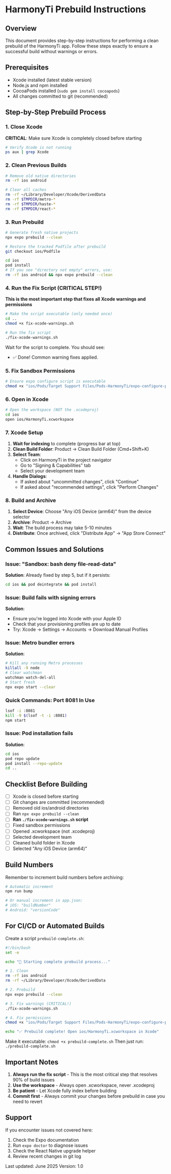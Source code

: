 # HarmonyTi Prebuild Instructions

## Overview
This document provides step-by-step instructions for performing a clean prebuild of the HarmonyTi app. Follow these steps exactly to ensure a successful build without warnings or errors.

## Prerequisites
- Xcode installed (latest stable version)
- Node.js and npm installed
- CocoaPods installed (`sudo gem install cocoapods`)
- All changes committed to git (recommended)

## Step-by-Step Prebuild Process

### 1. Close Xcode
**CRITICAL**: Make sure Xcode is completely closed before starting
```bash
# Verify Xcode is not running
ps aux | grep Xcode
```

### 2. Clean Previous Builds
```bash
# Remove old native directories
rm -rf ios android

# Clear all caches
rm -rf ~/Library/Developer/Xcode/DerivedData
rm -rf $TMPDIR/metro-*
rm -rf $TMPDIR/haste-*
rm -rf $TMPDIR/react-*
```

### 3. Run Prebuild
```bash
# Generate fresh native projects
npx expo prebuild --clean

# Restore the tracked Podfile after prebuild
git checkout ios/Podfile

cd ios
pod install
# If you see "directory not empty" errors, use:
rm -rf ios android && npx expo prebuild --clean
```

### 4. Run the Fix Script (CRITICAL STEP!)
**This is the most important step that fixes all Xcode warnings and permissions**
```bash
# Make the script executable (only needed once)
cd ..
chmod +x fix-xcode-warnings.sh

# Run the fix script
./fix-xcode-warnings.sh
```

Wait for the script to complete. You should see:
- ✅ Done! Common warning fixes applied.

### 5. Fix Sandbox Permissions
```bash
# Ensure expo configure script is executable
chmod +x "ios/Pods/Target Support Files/Pods-HarmonyTi/expo-configure-project.sh"
```

### 6. Open in Xcode
```bash
# Open the workspace (NOT the .xcodeproj)
cd ios
open ios/HarmonyTi.xcworkspace
```

### 7. Xcode Setup
1. **Wait for indexing** to complete (progress bar at top)
2. **Clean Build Folder**: Product → Clean Build Folder (Cmd+Shift+K)
3. **Select Team**:
   - Click on HarmonyTi in the project navigator
   - Go to "Signing & Capabilities" tab
   - Select your development team
4. **Handle Dialogs**:
   - If asked about "uncommitted changes", click "Continue"
   - If asked about "recommended settings", click "Perform Changes"

### 8. Build and Archive
1. **Select Device**: Choose "Any iOS Device (arm64)" from the device selector
2. **Archive**: Product → Archive
3. **Wait**: The build process may take 5-10 minutes
4. **Distribute**: Once archived, click "Distribute App" → "App Store Connect"

## Common Issues and Solutions

### Issue: "Sandbox: bash deny file-read-data"
**Solution**: Already fixed by step 5, but if it persists:
```bash
cd ios && pod deintegrate && pod install
```

### Issue: Build fails with signing errors
**Solution**:
- Ensure you're logged into Xcode with your Apple ID
- Check that your provisioning profiles are up to date
- Try: Xcode → Settings → Accounts → Download Manual Profiles

### Issue: Metro bundler errors
**Solution**:
```bash
# Kill any running Metro processes
killall -9 node
# Clear watchman
watchman watch-del-all
# Start fresh
npx expo start --clear
```

### Quick Commands: Port 8081 In Use
```bash
lsof -i :8081
kill -9 $(lsof -t -i :8081)
npm start
```

### Issue: Pod installation fails
**Solution**:
```bash
cd ios
pod repo update
pod install --repo-update
cd ..
```

## Checklist Before Building

- [ ] Xcode is closed before starting
- [ ] Git changes are committed (recommended)
- [ ] Removed old ios/android directories
- [ ] Ran `npx expo prebuild --clean`
- [ ] **Ran `./fix-xcode-warnings.sh` script**
- [ ] Fixed sandbox permissions
- [ ] Opened .xcworkspace (not .xcodeproj)
- [ ] Selected development team
- [ ] Cleaned build folder in Xcode
- [ ] Selected "Any iOS Device (arm64)"

## Build Numbers
Remember to increment build numbers before archiving:
```bash
# Automatic increment
npm run bump

# Or manual increment in app.json:
# iOS: "buildNumber"
# Android: "versionCode"
```

## For CI/CD or Automated Builds

Create a script `prebuild-complete.sh`:
```bash
#!/bin/bash
set -e

echo "🚀 Starting complete prebuild process..."

# 1. Clean
rm -rf ios android
rm -rf ~/Library/Developer/Xcode/DerivedData

# 2. Prebuild
npx expo prebuild --clean

# 3. Fix warnings (CRITICAL!)
./fix-xcode-warnings.sh

# 4. Fix permissions
chmod +x "ios/Pods/Target Support Files/Pods-HarmonyTi/expo-configure-project.sh"

echo "✅ Prebuild complete! Open ios/HarmonyTi.xcworkspace in Xcode"
```

Make it executable: `chmod +x prebuild-complete.sh`
Then just run: `./prebuild-complete.sh`

## Important Notes

1. **Always run the fix script** - This is the most critical step that resolves 90% of build issues
2. **Use the workspace** - Always open .xcworkspace, never .xcodeproj
3. **Be patient** - Let Xcode fully index before building
4. **Commit first** - Always commit your changes before prebuild in case you need to revert

## Support

If you encounter issues not covered here:
1. Check the Expo documentation
2. Run `expo doctor` to diagnose issues
3. Check the React Native upgrade helper
4. Review recent changes in git log

Last updated: June 2025
Version: 1.0
